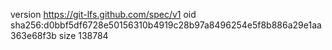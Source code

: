 version https://git-lfs.github.com/spec/v1
oid sha256:d0bbf5df6728e50156310b4919c28b97a8496254e5f8b886a29e1aa363e68f3b
size 138784
